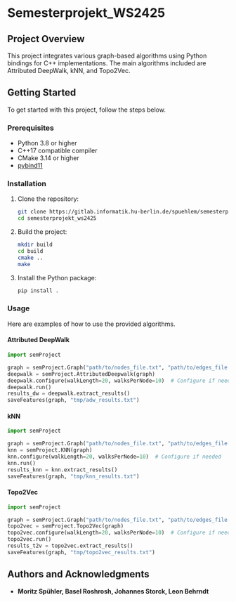 # Semesterprojekt_WS2425

## Project Overview

This project integrates various graph-based algorithms using Python bindings for C++ implementations. The main algorithms included are Attributed DeepWalk, kNN, and Topo2Vec.

## Getting Started

To get started with this project, follow the steps below.

### Prerequisites

- Python 3.8 or higher
- C++17 compatible compiler
- CMake 3.14 or higher
- [pybind11](https://github.com/pybind/pybind11)

### Installation

1. Clone the repository:

    ```sh
    git clone https://gitlab.informatik.hu-berlin.de/spuehlem/semesterprojekt_ws2425.git
    cd semesterprojekt_ws2425
    ```

2. Build the project:

    ```sh
    mkdir build
    cd build
    cmake ..
    make
    ```

3. Install the Python package:

    ```sh
    pip install .
    ```

### Usage

Here are examples of how to use the provided algorithms.

#### Attributed DeepWalk

```python
import semProject

graph = semProject.Graph("path/to/nodes_file.txt", "path/to/edges_file.txt")
deepwalk = semProject.AttributedDeepwalk(graph)
deepwalk.configure(walkLength=20, walksPerNode=10)  # Configure if needed
deepwalk.run()
results_dw = deepwalk.extract_results()
saveFeatures(graph, "tmp/adw_results.txt")
```

#### kNN

```python
import semProject

graph = semProject.Graph("path/to/nodes_file.txt", "path/to/edges_file.txt")
knn = semProject.KNN(graph)
knn.configure(walkLength=20, walksPerNode=10)  # Configure if needed
knn.run()
results_knn = knn.extract_results()
saveFeatures(graph, "tmp/knn_results.txt")
```

#### Topo2Vec

```python
import semProject

graph = semProject.Graph("path/to/nodes_file.txt", "path/to/edges_file.txt")
topo2vec = semProject.Topo2Vec(graph)
topo2vec.configure(walkLength=20, walksPerNode=10)  # Configure if needed
topo2vec.run()
results_t2v = topo2vec.extract_results()
saveFeatures(graph, "tmp/topo2vec_results.txt")
```

## Authors and Acknowledgments

- **Moritz Spühler, Basel Roshrosh, Johannes Storck, Leon Behrndt** 
